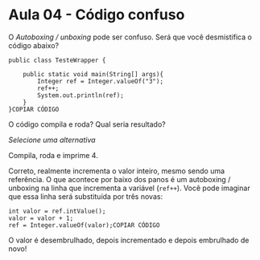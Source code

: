 # Aula 04 - Código confuso

O *Autoboxing / unboxing* pode ser confuso. Será que você desmistifica o código abaixo?

```
public class TesteWrapper {

    public static void main(String[] args){
        Integer ref = Integer.valueOf("3");
        ref++;
        System.out.println(ref);
    }
}COPIAR CÓDIGO
```

O código compila e roda? Qual seria resultado?

*Selecione uma alternativa*

Compila, roda e imprime 4.

Correto, realmente incrementa o valor inteiro, mesmo sendo uma referência. O que acontece por baixo dos panos é um autoboxing / unboxing na linha que incrementa a variável (`ref++`). Você pode imaginar que essa linha será substituída por três novas:

```
int valor = ref.intValue();
valor = valor + 1;
ref = Integer.valueOf(valor);COPIAR CÓDIGO
```

O valor é desembrulhado, depois incrementado e depois embrulhado de novo!